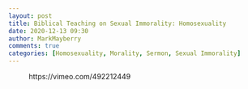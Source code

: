 ```yaml
---
layout: post
title: Biblical Teaching on Sexual Immorality: Homosexuality
date: 2020-12-13 09:30
author: MarkMayberry
comments: true
categories: [Homosexuality, Morality, Sermon, Sexual Immorality]
---
```

<!-- wp:embed {"url":"https://vimeo.com/492212449","type":"video","providerNameSlug":"vimeo","responsive":true,"className":"wp-embed-aspect-4-3 wp-has-aspect-ratio"} -->
<figure class="wp-block-embed is-type-video is-provider-vimeo wp-block-embed-vimeo wp-embed-aspect-4-3 wp-has-aspect-ratio"><div class="wp-block-embed__wrapper">
https://vimeo.com/492212449
</div></figure>
<!-- /wp:embed -->
